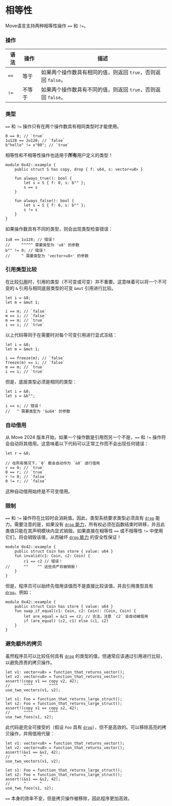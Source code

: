 # 相等性

Move语言支持两种相等性操作 `==` 和 `!=`。

### 操作

| 语法 | 操作      | 描述                                                         |
| ---- | --------- | ------------------------------------------------------------ |
| `==` | 等于      | 如果两个操作数具有相同的值，则返回 `true`，否则返回 `false`。  |
| `!=` | 不等于    | 如果两个操作数具有不同的值，则返回 `true`，否则返回 `false`。 |

### 类型

`==` 和 `!=` 操作只有在两个操作数具有相同类型时才能使用。

```move
0 == 0; // `true`
1u128 == 2u128; // `false`
b"hello" != x"00"; // `true`
```

相等性和不相等性操作也适用于**所有**用户定义的类型！

```move
module 0x42::example {
    public struct S has copy, drop { f: u64, s: vector<u8> }

    fun always_true(): bool {
        let s = S { f: 0, s: b"" };
        s == s
    }

    fun always_false(): bool {
        let s = S { f: 0, s: b"" };
        s != s
    }
}
```

如果操作数具有不同的类型，则会出现类型检查错误：

```move
1u8 == 1u128; // 错误！
//     ^^^^^ 需要类型为 'u8' 的参数
b"" != 0; // 错误！
//     ^ 需要类型为 'vector<u8>' 的参数
```

### 引用类型比较

在比较[引用](./primitive-types/references.md)时，引用的类型（不可变或可变）并不重要。这意味着可以将一个不可变的 `&` 引用与相同底层类型的可变 `&mut` 引用进行比较。

```move
let i = &0;
let m = &mut 1;

i == m; // `false`
m == i; // `false`
m == m; // `true`
i == i; // `true`
```

以上代码等同于在需要时对每个可变引用进行显式冻结：

```move
let i = &0;
let m = &mut 1;

i == freeze(m); // `false`
freeze(m) == i; // `false`
m == m; // `true`
i == i; // `true`
```

但是，底层类型必须是相同的类型：

```move
let i = &0;
let s = &b"";

i == s; // 错误！
//   ^ 需要类型为 '&u64' 的参数
```

### 自动借用

从 Move 2024 版本开始，如果一个操作数是引用而另一个不是，`==` 和 `!=` 操作符会自动将其借用。这意味着以下代码可以正常工作而不会出现任何错误：

```move
let r = &0;

// 在所有情况下，`0` 都会自动作为 `&0` 进行借用
r == 0; // `true`
0 == r; // `true`
r != 0; // `false`
0 != r; // `false`
```

这种自动借用始终是不可变借用。

### 限制

`==` 和 `!=` 操作符在比较时会消耗值。因此，类型系统要求类型必须具有 [`drop`](./abilities.md) 能力。需要注意的是，如果没有 [`drop` 能力](./abilities.md)，所有权必须在函数结束时转移，并且此类值只能在其声明模块内显式销毁。如果直接在相等性 `==` 或不相等性 `!=` 中使用它们，将会销毁该值，从而破坏 [`drop` 能力](./abilities.md) 的安全性保证！

```move=
module 0x42::example {
    public struct Coin has store { value: u64 }
    fun invalid(c1: Coin, c2: Coin) {
        c1 == c2 // 错误！
//      ^^    ^^ 这些资产将被销毁！
    }
}
```

但是，程序员可以始终先借用该值而不是直接比较该值，并且引用类型具有 [`drop`](./abilities.md)。例如：

```move=
module 0x42::example {
    public struct Coin has store { value: u64 }
    fun swap_if_equal(c1: Coin, c2: Coin): (Coin, Coin) {
        let are_equal = &c1 == c2; // 合法，注意 `c2` 会自动被借用
        if (are_equal) (c2, c1) else (c1, c2)
    }
}
```

### 避免额外的拷贝

虽然程序员可以比较任何具有 [`drop`](./abilities.md) 的类型的值，但通常应该通过引用进行比较，以避免昂贵的拷贝操作。

```move=
let v1: vector<u8> = function_that_returns_vector();
let v2: vector<u8> = function_that_returns_vector();
assert!(copy v1 == copy v2, 42);
//      ^^^^       ^^^^
use_two_vectors(v1, v2);

let s1: Foo = function_that_returns_large_struct();
let s2: Foo = function_that_returns_large_struct();
assert!(copy s1 == copy s2, 42);
//      ^^^^       ^^^^
use_two_foos(s1, s2);
```

此代码是完全可接受的（假设 `Foo` 具有 [`drop`](./abilities.md)），但不是高效的。可以移除高亮的拷贝操作，并用借用代替：

```move=
let v1: vector<u8> = function_that_returns_vector();
let v2: vector<u8> = function_that_returns_vector();
assert!(&v1 == &v2, 42);
//      ^      ^
use_two_vectors(v1, v2);

let s1: Foo = function_that_returns_large_struct();
let s2: Foo = function_that_returns_large_struct();
assert!(&s1 == &s2, 42);
//      ^      ^
use_two_foos(s1, s2);
```

`==` 本身的效率不变，但是拷贝操作被移除，因此程序更加高效。
